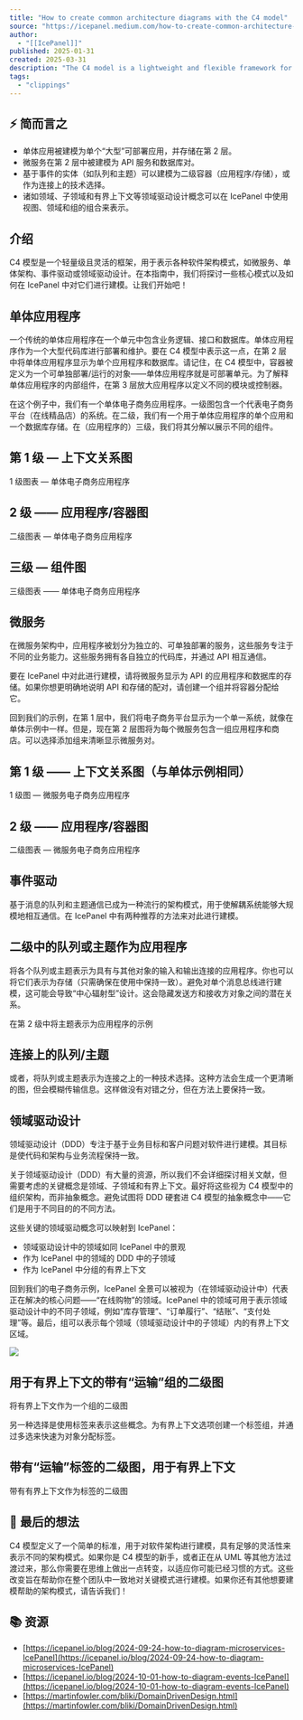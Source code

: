 ```yaml
---
title: "How to create common architecture diagrams with the C4 model"
source: "https://icepanel.medium.com/how-to-create-common-architecture-diagrams-with-the-c4-model-77c595945486"
author:
  - "[[IcePanel]]"
published: 2025-01-31
created: 2025-03-31
description: "The C4 model is a lightweight and flexible framework for representing a variety of software architecture patterns, such as microservices, monoliths, event-driven, or domain-driven design. In this…"
tags:
  - "clippings"
---
```

## ⚡ 简而言之

- 单体应用被建模为单个“大型”可部署应用，并存储在第 2 层。
- 微服务在第 2 层中被建模为 API 服务和数据库对。
- 基于事件的实体（如队列和主题）可以建模为二级容器（应用程序/存储），或作为连接上的技术选择。
- 诸如领域、子领域和有界上下文等领域驱动设计概念可以在 IcePanel 中使用视图、领域和组的组合来表示。

## 介绍

C4 模型是一个轻量级且灵活的框架，用于表示各种软件架构模式，如微服务、单体架构、事件驱动或领域驱动设计。在本指南中，我们将探讨一些核心模式以及如何在 IcePanel 中对它们进行建模。让我们开始吧！

## 单体应用程序

一个传统的单体应用程序在一个单元中包含业务逻辑、接口和数据库。单体应用程序作为一个大型代码库进行部署和维护。要在 C4 模型中表示这一点，在第 2 层中将单体应用程序显示为单个应用程序和数据库。请记住，在 C4 模型中，容器被定义为一个可单独部署/运行的对象——单体应用程序就是可部署单元。为了解释单体应用程序的内部组件，在第 3 层放大应用程序以定义不同的模块或控制器。

在这个例子中，我们有一个单体电子商务应用程序。一级图包含一个代表电子商务平台（在线精品店）的系统。在二级，我们有一个用于单体应用程序的单个应用和一个数据库存储。在（应用程序的）三级，我们将其分解以展示不同的组件。

## 第 1 级 — 上下文关系图

1 级图表 — 单体电子商务应用程序

## 2 级 —— 应用程序/容器图

二级图表 — 单体电子商务应用程序

## 三级 — 组件图

三级图表 —— 单体电子商务应用程序

## 微服务

在微服务架构中，应用程序被划分为独立的、可单独部署的服务，这些服务专注于不同的业务能力。这些服务拥有各自独立的代码库，并通过 API 相互通信。

要在 IcePanel 中对此进行建模，请将微服务显示为 API 的应用程序和数据库的存储。如果你想更明确地说明 API 和存储的配对，请创建一个组并将容器分配给它。

回到我们的示例，在第 1 层中，我们将电子商务平台显示为一个单一系统，就像在单体示例中一样。但是，现在第 2 层图将为每个微服务包含一组应用程序和商店。可以选择添加组来清晰显示微服务对。

## 第 1 级 —— 上下文关系图（与单体示例相同）

1 级图 — 微服务电子商务应用程序

## 2 级 —— 应用程序/容器图

二级图表 — 微服务电子商务应用程序

## 事件驱动

基于消息的队列和主题通信已成为一种流行的架构模式，用于使解耦系统能够大规模地相互通信。在 IcePanel 中有两种推荐的方法来对此进行建模。

## 二级中的队列或主题作为应用程序

将各个队列或主题表示为具有与其他对象的输入和输出连接的应用程序。你也可以将它们表示为存储（只需确保在使用中保持一致）。避免对单个消息总线进行建模，这可能会导致“中心辐射型”设计。这会隐藏发送方和接收方对象之间的潜在关系。

在第 2 级中将主题表示为应用程序的示例

## 连接上的队列/主题

或者，将队列或主题表示为连接之上的一种技术选择。这种方法会生成一个更清晰的图，但会模糊传输信息。这样做没有对错之分，但在方法上要保持一致。

## 领域驱动设计

领域驱动设计（DDD）专注于基于业务目标和客户问题对软件进行建模。其目标是使代码和架构与业务流程保持一致。

关于领域驱动设计（DDD）有大量的资源，所以我们不会详细探讨相关文献，但需要考虑的关键概念是领域、子领域和有界上下文。最好将这些视为 C4 模型中的组织架构，而非抽象概念。避免试图将 DDD 硬套进 C4 模型的抽象概念中——它们是用于不同目的的不同方法。

这些关键的领域驱动概念可以映射到 IcePanel：

- 领域驱动设计中的领域如同 IcePanel 中的景观
- 作为 IcePanel 中的领域的 DDD 中的子领域
- 作为 IcePanel 中分组的有界上下文

回到我们的电子商务示例，IcePanel 全景可以被视为（在领域驱动设计中）代表正在解决的核心问题——“在线购物”的领域。IcePanel 中的领域可用于表示领域驱动设计中的不同子领域，例如“库存管理”、“订单履行”、“结账”、“支付处理”等。最后，组可以表示每个领域（领域驱动设计中的子领域）内的有界上下文区域。

![](https://miro.medium.com/v2/resize:fit:1312/1*HUKg90qp06t0FZIu5TaerQ.png)

## 用于有界上下文的带有“运输”组的二级图

将有界上下文作为一个组的二级图

另一种选择是使用标签来表示这些概念。为有界上下文选项创建一个标签组，并通过多选来快速为对象分配标签。

## 带有“运输”标签的二级图，用于有界上下文

带有有界上下文作为标签的二级图

## 🏁 最后的想法

C4 模型定义了一个简单的标准，用于对软件架构进行建模，具有足够的灵活性来表示不同的架构模式。如果你是 C4 模型的新手，或者正在从 UML 等其他方法过渡过来，那么你需要在思维上做出一点转变，以适应你可能已经习惯的方式。这些改变旨在帮助你在整个团队中一致地对关键模式进行建模。如果你还有其他想要建模帮助的架构模式，请告诉我们！

## 📚 资源

- [https://icepanel.io/blog/2024-09-24-how-to-diagram-microservices-IcePanel](https://icepanel.io/blog/2024-09-24-how-to-diagram-microservices-IcePanel)
- [https://icepanel.io/blog/2024-10-01-how-to-diagram-events-IcePanel](https://icepanel.io/blog/2024-10-01-how-to-diagram-events-IcePanel)
- [https://martinfowler.com/bliki/DomainDrivenDesign.html](https://martinfowler.com/bliki/DomainDrivenDesign.html)